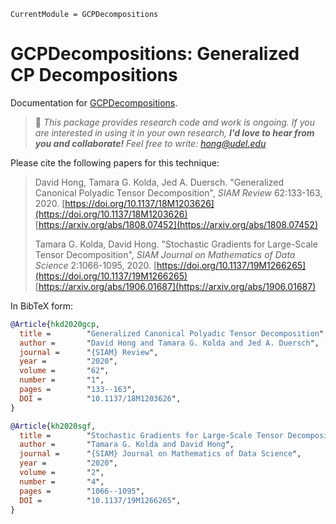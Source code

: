 ```@meta
CurrentModule = GCPDecompositions
```

# GCPDecompositions: Generalized CP Decompositions

Documentation for [GCPDecompositions](https://github.com/dahong67/GCPDecompositions.jl).

> 👋 *This package provides research code and work is ongoing.
> If you are interested in using it in your own research,
> **I'd love to hear from you and collaborate!**
> Feel free to write: [hong@udel.edu](mailto:hong@udel.edu)*

Please cite the following papers for this technique:

> David Hong, Tamara G. Kolda, Jed A. Duersch.
> "Generalized Canonical Polyadic Tensor Decomposition",
> *SIAM Review* 62:133-163, 2020.
> [https://doi.org/10.1137/18M1203626](https://doi.org/10.1137/18M1203626)
> [https://arxiv.org/abs/1808.07452](https://arxiv.org/abs/1808.07452)
>
> Tamara G. Kolda, David Hong.
> "Stochastic Gradients for Large-Scale Tensor Decomposition",
> *SIAM Journal on Mathematics of Data Science* 2:1066-1095, 2020.
> [https://doi.org/10.1137/19M1266265](https://doi.org/10.1137/19M1266265)
> [https://arxiv.org/abs/1906.01687](https://arxiv.org/abs/1906.01687)

In BibTeX form:
```bibtex
@Article{hkd2020gcp,
  title =        "Generalized Canonical Polyadic Tensor Decomposition",
  author =       "David Hong and Tamara G. Kolda and Jed A. Duersch",
  journal =      "{SIAM} Review",
  year =         "2020",
  volume =       "62",
  number =       "1",
  pages =        "133--163",
  DOI =          "10.1137/18M1203626",
}

@Article{kh2020sgf,
  title =        "Stochastic Gradients for Large-Scale Tensor Decomposition",
  author =       "Tamara G. Kolda and David Hong",
  journal =      "{SIAM} Journal on Mathematics of Data Science",
  year =         "2020",
  volume =       "2",
  number =       "4",
  pages =        "1066--1095",
  DOI =          "10.1137/19M1266265",
}
```
